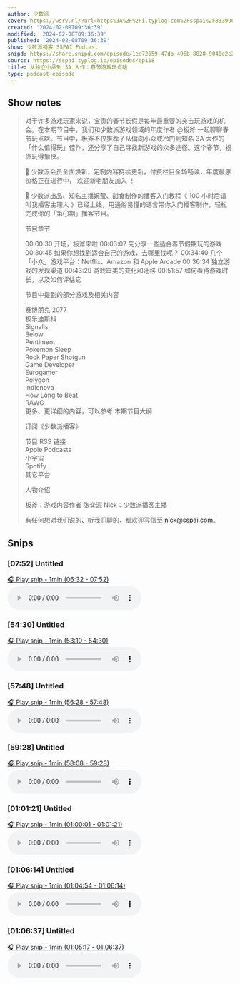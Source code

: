 ```yaml
---
author: 少数派
cover: https://wsrv.nl/?url=https%3A%2F%2Fi.typlog.com%2Fsspai%2F8339963934_163514.png%3Fx-oss-process%3Dstyle%2Fsl&w=200&h=200
created: '2024-02-08T09:36:39'
modified: '2024-02-08T09:36:39'
published: '2024-02-08T09:36:39'
show: 少数派播客 SSPAI Podcast
snipd: https://share.snipd.com/episode/1ee72659-47db-496b-8828-9040e2e24fe0
source: https://sspai.typlog.io/episodes/ep118
title: 从独立小品到 3A 大作：春节游戏玩点啥
type: podcast-episode
---
```



## Show notes
> 对于许多游戏玩家来说，宝贵的春节长假是每年最重要的突击玩游戏的机会。在本期节目中，我们和少数派游戏领域的年度作者 @板斧 一起聊聊春节玩点啥。节目中，板斧不仅推荐了从偏向小众或冷门到知名 3A 大作的「什么值得玩」佳作，还分享了自己寻找新游戏的众多途径。这个春节，祝你玩得愉快。
> 
> 🎁 少数派会员全面焕新，定制内容持续更新，付费栏目全场畅读，年度最惠价格正在进行中， 欢迎新老朋友加入 ！
> 
> 🥳 少数派出品、知名主播婉莹、甜食制作的播客入门教程《 100 小时后请叫我播客主理人 》已经上线，用通俗易懂的语言带你入门播客制作，轻松完成你的「第〇期」播客节目。
> 
> 节目章节 
> 
> 00:00:30  开场，板斧来啦 
> 00:03:07  先分享一些适合春节假期玩的游戏 
> 00:30:45  如果你想找到适合自己的游戏，去哪里找呢？ 
> 00:34:40  几个「小众」游戏平台：Netflix、Amazon 和 Apple Arcade 
> 00:36:34  独立游戏的发现渠道 
> 00:43:29  游戏审美的变化和迁移 
> 00:51:57  如何看待游戏时长，以及如何评估它 
> 
> 节目中提到的部分游戏及相关内容 
> 
> 赛博朋克 2077  
> 极乐迪斯科  
> Signalis  
> Below  
> Pentiment  
> Pokemon Sleep  
> Rock Paper Shotgun  
> Game Developer  
> Eurogamer  
> Polygon  
> Indienova  
> How Long to Beat  
> RAWG  
> 更多、更详细的内容，可以参考 本期节目大纲  
> 
> 订阅《少数派播客》 
> 
> 节目 RSS 链接  
> Apple Podcasts  
> 小宇宙  
> Spotify  
> 其它平台  
> 
> 人物介绍 
> 
> 板斧：游戏内容作者 
> 张奕源 Nick：少数派播客主播 
> 
> 有任何想对我们说的、听我们聊的，都欢迎写信至 nick@sspai.com。

## Snips
### [07:52] Untitled
[🎧 Play snip - 1min️ (06:32 - 07:52)](https://share.snipd.com/snip/96dae7f6-8819-41c4-89af-5f88c883b628)
<audio controls> <source src="https://r.typlog.com/eyJzIjoxODkzLCJlIjo3NDYzNywidCI6MX0.d4nfHf-lU-QjwLJFxBrhErze028/sspai/8292640872_204244.mp3#t=06:32,07:52"> </audio>
### [54:30] Untitled
[🎧 Play snip - 1min️ (53:10 - 54:30)](https://share.snipd.com/snip/88ff53ea-745b-4071-ae77-cb409452956c)
<audio controls> <source src="https://r.typlog.com/eyJzIjoxODkzLCJlIjo3NDYzNywidCI6MX0.d4nfHf-lU-QjwLJFxBrhErze028/sspai/8292640872_204244.mp3#t=53:10,54:30"> </audio>
### [57:48] Untitled
[🎧 Play snip - 1min️ (56:28 - 57:48)](https://share.snipd.com/snip/9e66f952-abba-4c71-a834-81f093b4bdd4)
<audio controls> <source src="https://r.typlog.com/eyJzIjoxODkzLCJlIjo3NDYzNywidCI6MX0.d4nfHf-lU-QjwLJFxBrhErze028/sspai/8292640872_204244.mp3#t=56:28,57:48"> </audio>
### [59:28] Untitled
[🎧 Play snip - 1min️ (58:08 - 59:28)](https://share.snipd.com/snip/d6b8c72e-c7aa-4264-947a-74791c13a228)
<audio controls> <source src="https://r.typlog.com/eyJzIjoxODkzLCJlIjo3NDYzNywidCI6MX0.d4nfHf-lU-QjwLJFxBrhErze028/sspai/8292640872_204244.mp3#t=58:08,59:28"> </audio>
### [01:01:21] Untitled
[🎧 Play snip - 1min️ (01:00:01 - 01:01:21)](https://share.snipd.com/snip/e1e535aa-e8be-487c-9281-0768c51d8200)
<audio controls> <source src="https://r.typlog.com/eyJzIjoxODkzLCJlIjo3NDYzNywidCI6MX0.d4nfHf-lU-QjwLJFxBrhErze028/sspai/8292640872_204244.mp3#t=01:00:01,01:01:21"> </audio>
### [01:06:14] Untitled
[🎧 Play snip - 1min️ (01:04:54 - 01:06:14)](https://share.snipd.com/snip/9a1c932c-6984-4f0d-b122-167790cdd61e)
<audio controls> <source src="https://r.typlog.com/eyJzIjoxODkzLCJlIjo3NDYzNywidCI6MX0.d4nfHf-lU-QjwLJFxBrhErze028/sspai/8292640872_204244.mp3#t=01:04:54,01:06:14"> </audio>
### [01:06:37] Untitled
[🎧 Play snip - 1min️ (01:05:17 - 01:06:37)](https://share.snipd.com/snip/234a9e7a-2427-4f9e-b926-80d94d0d9344)
<audio controls> <source src="https://r.typlog.com/eyJzIjoxODkzLCJlIjo3NDYzNywidCI6MX0.d4nfHf-lU-QjwLJFxBrhErze028/sspai/8292640872_204244.mp3#t=01:05:17,01:06:37"> </audio>
